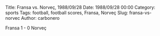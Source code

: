 Title: Fransa vs. Norveç, 1988/09/28
Date: 1988/09/28 00:00
Category: sports
Tags: football, football scores, Fransa, Norveç
Slug: fransa-vs-norvec
Author: carbonero


Fransa 1 - 0 Norveç
